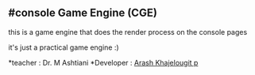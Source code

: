 #console Game Engine (CGE)
------------------------------------------------------------------------
this is a game engine that does the render process on the console pages

it's just a practical game engine :)

*teacher : Dr. M Ashtiani
*Developer : [Arash Khajelougit p](https://telegram.me/arashkhajelou)
